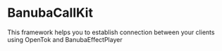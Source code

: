 # BanubaCallKit
This framework helps you to establish connection between your clients using OpenTok and BanubaEffectPlayer
